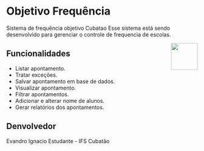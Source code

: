 # Objetivo Frequência
Sistema de frequência objetivo Cubatao
Esse sistema está sendo desenvolvido para gerenciar o controle de frequencia de escolas.

<img
  src="/img/git.png"
  width="70"
  align="right"
/>

## Funcionalidades
  *  Listar apontamento.
  *  Tratar exceções.
  * Salvar apontamento em base de dados.
  * Visualizar apontamento.
  * Filtrar apontamentos.
  * Adicionar e alterar nome de alunos.
  * Gerar relatórios dos apontamentos.
  
  
  
  
## Denvolvedor
  Evandro Ignacio
  Estudante - IFS Cubatão 


